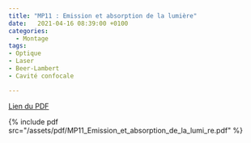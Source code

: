 ```yaml
---
title: "MP11 : Emission et absorption de la lumière"
date:   2021-04-16 08:39:00 +0100
categories:
  - Montage
tags:
- Optique
- Laser
- Beer-Lambert
- Cavité confocale

---
```

[Lien du PDF](/assets/pdf/MP11_Emission_et_absorption_de_la_lumi_re.pdf)

{% include pdf src="/assets/pdf/MP11_Emission_et_absorption_de_la_lumi_re.pdf" %}
